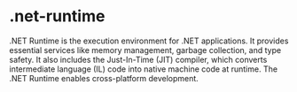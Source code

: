 # .net-runtime
.NET Runtime is the execution environment for .NET applications. It provides essential services like memory management, garbage collection, and type safety. It also includes the Just-In-Time (JIT) compiler, which converts intermediate language (IL) code into native machine code at runtime. The .NET Runtime enables cross-platform development.
